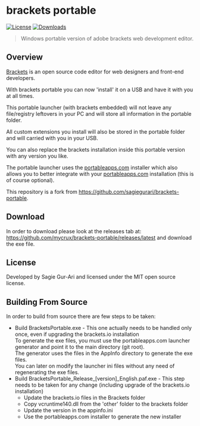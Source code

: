 # brackets portable

[![License](https://img.shields.io/badge/license-MIT-blue.svg)](https://github.com/sagiegurari/brackets-portable/blob/master/LICENSE) [![Downloads](https://img.shields.io/github/downloads/sagiegurari/brackets-portable/total.svg)](https://github.com/sagiegurari/brackets-portable/releases/latest)

> Windows portable version of adobe brackets web development editor.

## Overview

[Brackets](http://brackets.io/) is an open source code editor for web designers and front-end developers.

With brackets portable you can now 'install' it on a USB and have it with you at all times.

This portable launcher (with brackets embedded) will not leave any file/registry leftovers in your PC and will store all information in the portable folder.

All custom extensions you install will also be stored in the portable folder and will carried with you in your USB.

You can also replace the brackets installation inside this portable version with any version you like.

The portable launcher uses the [portableapps.com](http://portableapps.com/) installer which also allows you to better integrate with your [portableapps.com](http://portableapps.com/) installation (this is of course optional).

This repository is a fork from https://github.com/sagiegurari/brackets-portable.

## Download

In order to download please look at the releases tab at: https://github.com/mycrux/brackets-portable/releases/latest and download the exe file.

## License

Developed by Sagie Gur-Ari and licensed under the MIT open source license.

## Building From Source

In order to build from source there are few steps to be taken:
* Build BracketsPortable.exe - This one actually needs to be handled only once, even if upgrading the brackets.io installation<br>To generate the exe files, you must use the portableapps.com launcher generator and point it to the main directory (git root).<br>The generator uses the files in the AppInfo directory to generate the exe files.<br>You can later on modify the launcher ini files without any need of regenerating the exe files.
* Build BracketsPortable_Release_[version]_English.paf.exe - This step needs to be taken for any change (including upgrade of the brackets.io installation)
  * Update the brackets.io files in the Brackets folder
  * Copy vcruntime140.dll from the 'other' folder to the brackets folder 
  * Update the version in the appinfo.ini
  * Use the portableapps.com installer to generate the new installer
